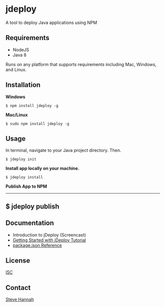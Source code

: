 # jdeploy

A tool to deploy Java applications using NPM

## Requirements

* NodeJS
* Java 8

Runs on any platform that supports requirements including Mac, Windows, and Linux.

## Installation

**Windows**

~~~~
$ npm install jdeploy -g
~~~~

**Mac/Linux**

~~~~
$ sudo npm install jdeploy -g
~~~~

## Usage

In terminal, navigate to your Java project directory.  Then.

~~~~
$ jdeploy init
~~~~

**Install app locally on your machine.**

~~~~
$ jdeploy install
~~~~

**Publish App to NPM**

----
$ jdeploy publish
----


## Documentation

* Introduction to jDeploy (Screencast)
* [Getting Started with jDeploy Tutorial](https://github.com/shannah/jdeploy/wiki/Getting-Started-with-JDeploy)
* [package.json Reference](https://github.com/shannah/jdeploy/wiki/package-json-reference)

## License

[ISC](http://www.isc.org/downloads/software-support-policy/isc-license/)

## Contact

[Steve Hannah](http://sjhannah.com)


